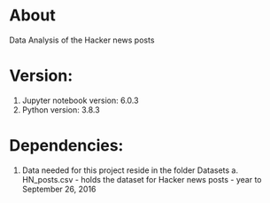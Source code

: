 # About
  Data Analysis of the Hacker news posts
# Version:
  1. Jupyter notebook version: 6.0.3
  2. Python version: 3.8.3
# Dependencies:
  1. Data needed for this project reside in the folder Datasets
      a. HN_posts.csv - holds the dataset for Hacker news posts - year to September 26, 2016
